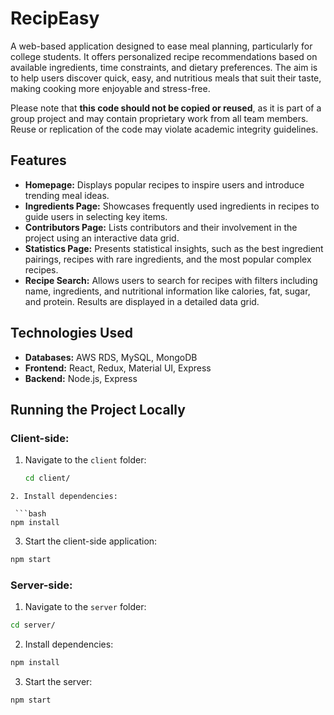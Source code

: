 # RecipEasy
A web-based application designed to ease meal planning, particularly for college students. It offers personalized recipe recommendations based on available ingredients, time constraints, and dietary preferences. The aim is to help users discover quick, easy, and nutritious meals that suit their taste, making cooking more enjoyable and stress-free.

Please note that **this code should not be copied or reused**, as it is part of a group project and may contain proprietary work from all team members. Reuse or replication of the code may violate academic integrity guidelines.

## Features

- **Homepage:** Displays popular recipes to inspire users and introduce trending meal ideas.
- **Ingredients Page:** Showcases frequently used ingredients in recipes to guide users in selecting key items.
- **Contributors Page:** Lists contributors and their involvement in the project using an interactive data grid.
- **Statistics Page:** Presents statistical insights, such as the best ingredient pairings, recipes with rare ingredients, and the most popular complex recipes.
- **Recipe Search:** Allows users to search for recipes with filters including name, ingredients, and nutritional information like calories, fat, sugar, and protein. Results are displayed in a detailed data grid.

## Technologies Used

- **Databases:** AWS RDS, MySQL, MongoDB
- **Frontend:** React, Redux, Material UI, Express
- **Backend:** Node.js, Express


## Running the Project Locally

### Client-side:
1. Navigate to the `client` folder:
   ```bash
   cd client/
```
2. Install dependencies:

 ```bash
npm install
```
3. Start the client-side application:

 ```bash
npm start
```
### Server-side:
1. Navigate to the `server` folder:
 ```bash
cd server/
```
2. Install dependencies:

 ```bash
npm install
```
3. Start the server:
 ```bash
npm start
```